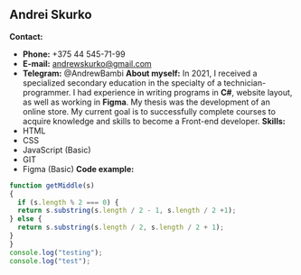 ## Andrei Skurko
**Contact:** 
- **Phone:** +375 44 545-71-99 
- **E-mail:** andrewskurko@gmail.com
- **Telegram:** @AndrewBambi
**About myself:**
In 2021, I received a specialized secondary education in the specialty of a technician-programmer. I had experience in writing programs in **C#**, website layout, as well as working in **Figma**. My thesis was the development of an online store.
My current goal is to successfully complete courses to acquire knowledge and skills to become a Front-end developer.
**Skills:** 
- HTML
- CSS
- JavaScript (Basic)
- GIT
- Figma (Basic)
**Code example:**
```javascript
function getMiddle(s)
{
  if (s.length % 2 === 0) {
  return s.substring(s.length / 2 - 1, s.length / 2 +1);
} else {
  return s.substring(s.length / 2, s.length / 2 + 1);
}
}
console.log("testing");
console.log("test");

```